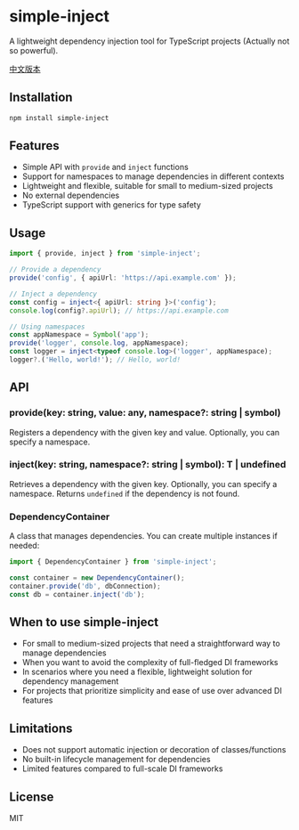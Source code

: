 # simple-inject

A lightweight dependency injection tool for TypeScript projects (Actually not so powerful).

[中文版本](./README_zh_CN.md)

## Installation

```bash
npm install simple-inject
```

## Features

- Simple API with `provide` and `inject` functions
- Support for namespaces to manage dependencies in different contexts
- Lightweight and flexible, suitable for small to medium-sized projects
- No external dependencies
- TypeScript support with generics for type safety

## Usage

```typescript
import { provide, inject } from 'simple-inject';

// Provide a dependency
provide('config', { apiUrl: 'https://api.example.com' });

// Inject a dependency
const config = inject<{ apiUrl: string }>('config');
console.log(config?.apiUrl); // https://api.example.com

// Using namespaces
const appNamespace = Symbol('app');
provide('logger', console.log, appNamespace);
const logger = inject<typeof console.log>('logger', appNamespace);
logger?.('Hello, world!'); // Hello, world!
```

## API

### provide(key: string, value: any, namespace?: string | symbol)

Registers a dependency with the given key and value. Optionally, you can specify a namespace.

### inject<T>(key: string, namespace?: string | symbol): T | undefined

Retrieves a dependency with the given key. Optionally, you can specify a namespace. Returns `undefined` if the dependency is not found.

### DependencyContainer

A class that manages dependencies. You can create multiple instances if needed:

```typescript
import { DependencyContainer } from 'simple-inject';

const container = new DependencyContainer();
container.provide('db', dbConnection);
const db = container.inject('db');
```

## When to use simple-inject

- For small to medium-sized projects that need a straightforward way to manage dependencies
- When you want to avoid the complexity of full-fledged DI frameworks
- In scenarios where you need a flexible, lightweight solution for dependency management
- For projects that prioritize simplicity and ease of use over advanced DI features

## Limitations

- Does not support automatic injection or decoration of classes/functions
- No built-in lifecycle management for dependencies
- Limited features compared to full-scale DI frameworks

## License

MIT
